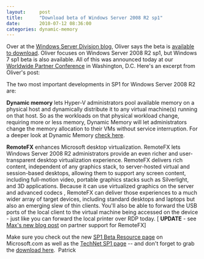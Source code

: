 ```yaml
---
layout:     post
title:      "Download beta of Windows Server 2008 R2 sp1"
date:       2010-07-12 08:36:00
categories: dynamic-memory
---
```

Over at the [Windows Server Division blog](http://blogs.technet.com/b/windowsserver/archive/2010/07/12/available-for-download-windows-server-2008-r2-sp1-beta.aspx), Oliver says the beta is [available to download](http://www.microsoft.com/windowsserver2008/en/us/sp1.aspx "Sp1 resource page"). Oliver focuses on Windows Server 2008 R2 sp1, but Windows 7 sp1 beta is also available. All of this was announced today at our [Worldwide Partner Conference](http://digitalwpc.com/ "WPC website") in Washington, D.C. Here's an excerpt from Oliver's post: 

The two most important developments in SP1 for Windows Server 2008 R2 are: 

**Dynamic memory** lets Hyper-V administrators pool available memory on a physical host and dynamically distribute it to any virtual machine(s) running on that host. So as the workloads on that physical workload change, requiring more or less memory, Dynamic Memory will let administrators change the memory allocation to their VMs without service interruption. For a deeper look at Dynamic Memory [ check here](http://blogs.technet.com/virtualization/archive/2010/03/18/Dynamic-Memory-Coming-to-Hyper-V.aspx).

**RemoteFX** enhances Microsoft desktop virtualization. RemoteFX lets Windows Server 2008 R2 administrators provide an even richer and user-transparent desktop virtualization experience. RemoteFX delivers rich content, independent of any graphics stack, to server-hosted virtual and session-based desktops, allowing them to support any screen content, including full-motion video, portable graphics stacks such as Silverlight, and 3D applications. Because it can use virtualized graphics on the server and advanced codecs , RemoteFX can deliver those experiences to a much wider array of target devices, including standard desktops and laptops but also an emerging slew of thin clients. You'll also be able to forward the USB ports of the local client to the virtual machine being accessed on the device - just like you can forward the local printer over RDP today. [ **UPDATE** \- see [Max's new blog post](http://blogs.msdn.com/b/rds/archive/2010/07/08/more-partner-momentum-around-microsoft-remotefx-in-windows-server-2008-r2-sp1-beta.aspx "Remote Desktop Services blog") on partner support for RemoteFX]

Make sure you check out the new [SP1 Beta Resource page](http://www.microsoft.com/windowsserver2008/en/us/sp1.aspx) on Microsoft.com as well as the [TechNet SP1 page](http://technet.microsoft.com/en-us/evalcenter/ff183870.aspx) \-- and don't forget to grab the [download here](http://www.microsoft.com/windowsserver2008/en/us/trial-software.aspx).  Patrick
